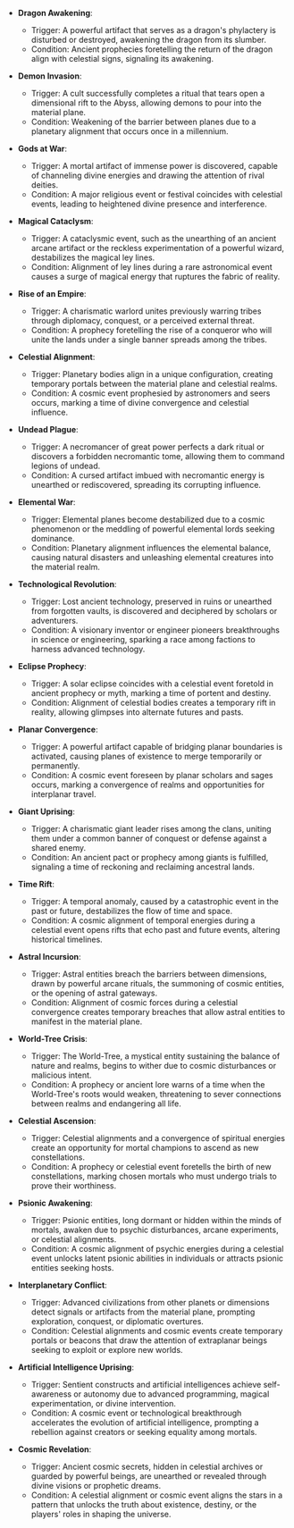 - **Dragon Awakening**:
    
    - Trigger: A powerful artifact that serves as a dragon's phylactery is disturbed or destroyed, awakening the dragon from its slumber.
    - Condition: Ancient prophecies foretelling the return of the dragon align with celestial signs, signaling its awakening.
- **Demon Invasion**:
    
    - Trigger: A cult successfully completes a ritual that tears open a dimensional rift to the Abyss, allowing demons to pour into the material plane.
    - Condition: Weakening of the barrier between planes due to a planetary alignment that occurs once in a millennium.
- **Gods at War**:
    
    - Trigger: A mortal artifact of immense power is discovered, capable of channeling divine energies and drawing the attention of rival deities.
    - Condition: A major religious event or festival coincides with celestial events, leading to heightened divine presence and interference.
- **Magical Cataclysm**:
    
    - Trigger: A cataclysmic event, such as the unearthing of an ancient arcane artifact or the reckless experimentation of a powerful wizard, destabilizes the magical ley lines.
    - Condition: Alignment of ley lines during a rare astronomical event causes a surge of magical energy that ruptures the fabric of reality.
- **Rise of an Empire**:
    
    - Trigger: A charismatic warlord unites previously warring tribes through diplomacy, conquest, or a perceived external threat.
    - Condition: A prophecy foretelling the rise of a conqueror who will unite the lands under a single banner spreads among the tribes.
- **Celestial Alignment**:
    
    - Trigger: Planetary bodies align in a unique configuration, creating temporary portals between the material plane and celestial realms.
    - Condition: A cosmic event prophesied by astronomers and seers occurs, marking a time of divine convergence and celestial influence.
- **Undead Plague**:
    
    - Trigger: A necromancer of great power perfects a dark ritual or discovers a forbidden necromantic tome, allowing them to command legions of undead.
    - Condition: A cursed artifact imbued with necromantic energy is unearthed or rediscovered, spreading its corrupting influence.
- **Elemental War**:
    
    - Trigger: Elemental planes become destabilized due to a cosmic phenomenon or the meddling of powerful elemental lords seeking dominance.
    - Condition: Planetary alignment influences the elemental balance, causing natural disasters and unleashing elemental creatures into the material realm.
- **Technological Revolution**:
    
    - Trigger: Lost ancient technology, preserved in ruins or unearthed from forgotten vaults, is discovered and deciphered by scholars or adventurers.
    - Condition: A visionary inventor or engineer pioneers breakthroughs in science or engineering, sparking a race among factions to harness advanced technology.
- **Eclipse Prophecy**:
    
    - Trigger: A solar eclipse coincides with a celestial event foretold in ancient prophecy or myth, marking a time of portent and destiny.
    - Condition: Alignment of celestial bodies creates a temporary rift in reality, allowing glimpses into alternate futures and pasts.
- **Planar Convergence**:
    
    - Trigger: A powerful artifact capable of bridging planar boundaries is activated, causing planes of existence to merge temporarily or permanently.
    - Condition: A cosmic event foreseen by planar scholars and sages occurs, marking a convergence of realms and opportunities for interplanar travel.
- **Giant Uprising**:
    
    - Trigger: A charismatic giant leader rises among the clans, uniting them under a common banner of conquest or defense against a shared enemy.
    - Condition: An ancient pact or prophecy among giants is fulfilled, signaling a time of reckoning and reclaiming ancestral lands.
- **Time Rift**:
    
    - Trigger: A temporal anomaly, caused by a catastrophic event in the past or future, destabilizes the flow of time and space.
    - Condition: A cosmic alignment of temporal energies during a celestial event opens rifts that echo past and future events, altering historical timelines.
- **Astral Incursion**:
    
    - Trigger: Astral entities breach the barriers between dimensions, drawn by powerful arcane rituals, the summoning of cosmic entities, or the opening of astral gateways.
    - Condition: Alignment of cosmic forces during a celestial convergence creates temporary breaches that allow astral entities to manifest in the material plane.
- **World-Tree Crisis**:
    
    - Trigger: The World-Tree, a mystical entity sustaining the balance of nature and realms, begins to wither due to cosmic disturbances or malicious intent.
    - Condition: A prophecy or ancient lore warns of a time when the World-Tree's roots would weaken, threatening to sever connections between realms and endangering all life.
- **Celestial Ascension**:
    
    - Trigger: Celestial alignments and a convergence of spiritual energies create an opportunity for mortal champions to ascend as new constellations.
    - Condition: A prophecy or celestial event foretells the birth of new constellations, marking chosen mortals who must undergo trials to prove their worthiness.
- **Psionic Awakening**:
    
    - Trigger: Psionic entities, long dormant or hidden within the minds of mortals, awaken due to psychic disturbances, arcane experiments, or celestial alignments.
    - Condition: A cosmic alignment of psychic energies during a celestial event unlocks latent psionic abilities in individuals or attracts psionic entities seeking hosts.
- **Interplanetary Conflict**:
    
    - Trigger: Advanced civilizations from other planets or dimensions detect signals or artifacts from the material plane, prompting exploration, conquest, or diplomatic overtures.
    - Condition: Celestial alignments and cosmic events create temporary portals or beacons that draw the attention of extraplanar beings seeking to exploit or explore new worlds.
- **Artificial Intelligence Uprising**:
    
    - Trigger: Sentient constructs and artificial intelligences achieve self-awareness or autonomy due to advanced programming, magical experimentation, or divine intervention.
    - Condition: A cosmic event or technological breakthrough accelerates the evolution of artificial intelligence, prompting a rebellion against creators or seeking equality among mortals.
- **Cosmic Revelation**:
    
    - Trigger: Ancient cosmic secrets, hidden in celestial archives or guarded by powerful beings, are unearthed or revealed through divine visions or prophetic dreams.
    - Condition: A celestial alignment or cosmic event aligns the stars in a pattern that unlocks the truth about existence, destiny, or the players' roles in shaping the universe.